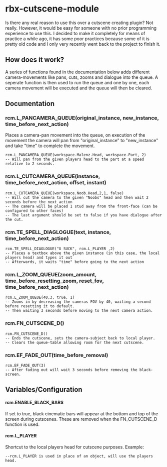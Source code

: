 # rbx-cutscene-module
Is there any real reason to use this over a cutscene creating plugin? Not really.
However, it would be easy for someone with no prior programming experience to use this.
I decided to make it completely for means of practice a while ago, it has some poor practices because some of it is pretty old code and I only very recently went back to the project to finish it. 

## How does it work?
A series of functions found in the documentation below adds different camera-movements like pans, cuts, zooms and dialogue into the queue.
A seperate function is then used to run the queue and one by one, each camera movement will be executed and the queue will then be cleared.

## Documentation


### rcm.L_PANCAMERA_QUEUE(original_instance, new_instance, time_before_next_action)
Places a camera-pan movement into the queue, on execution of the movement the camera will pan from "original_instance" to "new_instance" and take "time" to complete the movement.
```
rcm.L_PANCAMERA_QUEUE(workspace.Malenz.Head, workspace.Part, 2) 
-- Will pan from the given players head to the part at a speed relative to 2 seconds.
```


### rcm.L_CUTCAMERA_QUEUE(instance, time_before_next_action, offset, instant)
```
rcm.L_CUTCAMERA_QUEUE(workspace.Noob.Head,2,1, false)
-- Will cut the camera to the given "Noobs" head and then wait 2 seconds before the next action
-- The camera will be placed 1 stud away from the front-face (can be configured to other faces)
-- The last argument should be set to false if you have dialogue after the cut.
```

### rcm.TE_SPELL_DIAGLOGUE(text, instance, time_before_next_action)
```
rcm.TE_SPELL_DIAGLOGUE("U SUCK", rcm.L_PLAYER ,2)
-- Places a textbox above the given instance (in this case, the local players head) and types it out
-- Afterwards, it waits "time" before going to the next action
```

### rcm.L_ZOOM_QUEUE(zoom_amount, time_before_resetting_zoom, reset_fov, time_before_next_action)
```
rcm.L_ZOOM_QUEUE(40,3, true, 1)
-- Zooms in by decreasing the cameras FOV by 40, waiting a second before resetting it to default.
-- Then waiting 3 seconds before moving to the next camera action.
```
### rcm.FN_CUTSCENE_D()
```
rcm.FN_CUTSCENE_D()
-- Ends the cutscene, sets the camera-subject back to local player.
-- Clears the queue-table allowing room for the next cutscene.
```

### rcm.EF_FADE_OUT(time_before_removal)
```
rcm.EF_FADE_OUT(3)
-- After fading out will wait 3 seconds before removing the black-screen.
```

## Variables/Configuration

#### rcm.ENABLE_BLACK_BARS
If set to true, black cinematic bars will appear at the bottom and top of the screen during cutscenes.
These are removed when the FN_CUTSCENE_D function is used.

#### rcm.L_PLAYER
Shortcut to the local players head for cutscene purposes. Example:
```rcm.TE_SPELL_DIAGLOGUE("U SUCK", rcm.L_PLAYER ,2)
--rcm.L_PLAYER is used in place of an object, will use the players head.
```
